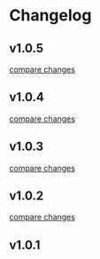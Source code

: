 # Changelog


## v1.0.5

[compare changes](https://github.com/arimaulana07/wl-api-collections-module/compare/v1.0.4...v1.0.5)

## v1.0.4

[compare changes](https://github.com/arimaulana07/wl-api-collections-module/compare/v1.0.3...v1.0.4)

## v1.0.3

[compare changes](https://github.com/arimaulana07/wl-api-collections-module/compare/v1.0.2...v1.0.3)

## v1.0.2

[compare changes](https://github.com/arimaulana07/wl-api-collections-module/compare/v1.0.1...v1.0.2)

## v1.0.1


